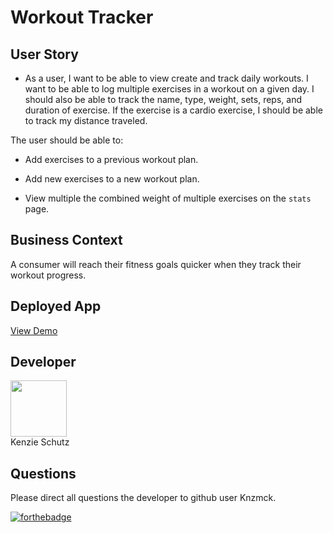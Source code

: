 # Workout Tracker  


## User Story

* As a user, I want to be able to view create and track daily workouts. I want to be able to log multiple exercises in a workout on a given day. I should also be able to track the name, type, weight, sets, reps, and duration of exercise. If the exercise is a cardio exercise, I should be able to track my distance traveled.  

The user should be able to:

  * Add exercises to a previous workout plan.

  * Add new exercises to a new workout plan.

  * View multiple the combined weight of multiple exercises on the `stats` page.  

## Business Context

A consumer will reach their fitness goals quicker when they track their workout progress.  

## Deployed App  

[View Demo](https://workin-out.herokuapp.com/)  

## Developer   

   <div class="CircleBadge CircleBadge--medium bg-gray-dark">
   <img src="https://avatars.githubusercontent.com/Knzmck" height="90" width="90">   
   </div>  
   Kenzie Schutz   

  ## Questions   

   Please direct all questions the developer to github user Knzmck.   


   [![forthebadge](https://forthebadge.com/images/badges/built-with-love.svg)](https://forthebadge.com)  




